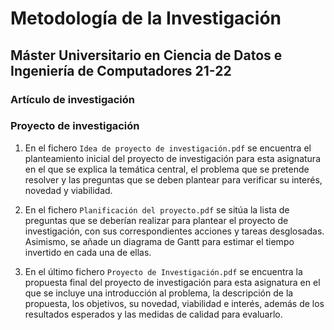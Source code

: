 # Metodología de la Investigación

## Máster Universitario en Ciencia de Datos e Ingeniería de Computadores 21-22

### Artículo de investigación

### Proyecto de investigación

1. En el fichero `Idea de proyecto de investigación.pdf` se encuentra el planteamiento inicial del proyecto de investigación para esta asignatura en el que se explica la temática central, el problema que se pretende resolver y las preguntas que se deben plantear para verificar su interés, novedad y viabilidad.

2. En el fichero `Planificación del proyecto.pdf` se sitúa la lista de preguntas que se deberían realizar para plantear el proyecto de investigación, con sus correspondientes acciones y tareas desglosadas. Asimismo, se añade un diagrama de Gantt para estimar el tiempo invertido en cada una de ellas.

3. En el último fichero `Proyecto de Investigación.pdf` se encuentra la propuesta final del proyecto de investigación para esta asignatura en el que se incluye una introducción al problema, la descripción de la propuesta, los objetivos, su novedad, viabilidad e interés, además de los resultados esperados y las medidas de calidad para evaluarlo.